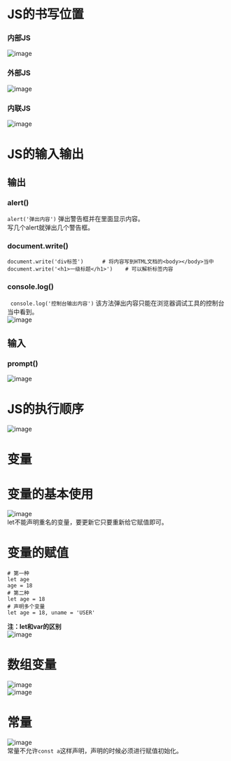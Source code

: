 # JS的书写位置
### 内部JS
![image](https://user-images.githubusercontent.com/96570699/234169382-2fac81fa-bc1d-4020-b9b6-0cc2a9816194.png)  


### 外部JS
![image](https://user-images.githubusercontent.com/96570699/234170598-f24c9189-173a-40a3-bf39-556bbfa71205.png)  


### 内联JS
![image](https://user-images.githubusercontent.com/96570699/234170746-69424cce-8347-48ea-8b1f-c009fbbaec75.png)  


# JS的输入输出
## 输出
### alert()
`alert('弹出内容')` 弹出警告框并在里面显示内容。  
写几个alert就弹出几个警告框。  

### document.write()
```
document.write('div标签')      # 将内容写到HTML文档的<body></body>当中
document.write('<h1>一级标题</h1>')    # 可以解析标签内容
```

### console.log()
` console.log('控制台输出内容')` 该方法弹出内容只能在浏览器调试工具的控制台当中看到。  
![image](https://user-images.githubusercontent.com/96570699/234182660-a7cba66a-e9fc-47b6-ae08-be51b04379a0.png)  


## 输入
### prompt()
![image](https://user-images.githubusercontent.com/96570699/234183072-68d71d02-1467-4ae3-aa43-a57b87c565b7.png)  


# JS的执行顺序
![image](https://user-images.githubusercontent.com/96570699/234183958-93185933-b83b-4cda-b255-86377cd224c1.png)  


# 变量
# 变量的基本使用
![image](https://user-images.githubusercontent.com/96570699/234185392-6f21f9fc-9566-422a-a88c-d0eb3792b1c7.png)  
let不能声明重名的变量，要更新它只要重新给它赋值即可。   
# 变量的赋值
```
# 第一种
let age
age = 18
# 第二种
let age = 18
# 声明多个变量
let age = 18, uname = 'USER'
```
**注：let和var的区别**  
![image](https://user-images.githubusercontent.com/96570699/234191125-58b99d0a-1e4a-47f9-999b-7622256389e8.png)  


# 数组变量
![image](https://user-images.githubusercontent.com/96570699/234191509-3369f09a-f787-4853-91f6-65989f2888cc.png)  
![image](https://user-images.githubusercontent.com/96570699/234194252-d27ba351-faf6-4a3c-9ba0-5393ca073a7a.png)  


# 常量
![image](https://user-images.githubusercontent.com/96570699/234209802-04741ec7-6a9f-44d3-8bee-09d833fa825e.png)  
常量不允许`const a`这样声明，声明的时候必须进行赋值初始化。   



